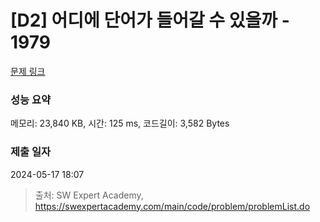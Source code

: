 # [D2] 어디에 단어가 들어갈 수 있을까 - 1979 

[문제 링크](https://swexpertacademy.com/main/code/problem/problemDetail.do?contestProbId=AV5PuPq6AaQDFAUq) 

### 성능 요약

메모리: 23,840 KB, 시간: 125 ms, 코드길이: 3,582 Bytes

### 제출 일자

2024-05-17 18:07



> 출처: SW Expert Academy, https://swexpertacademy.com/main/code/problem/problemList.do
